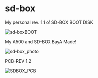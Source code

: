 # sd-box
My personal rev. 1.1 of SD-BOX BOOT DISK

![sd-boxBOOT](https://github.com/amigamess/sd-box/assets/82521152/e959c547-e4d3-42ec-95b1-c2a70b8d77f4)

My A500 and SD-BOX BayA Made!

![sd-box_photo](https://github.com/amigamess/sd-box/assets/82521152/9e945d64-b3b1-4b9b-bbd7-19c902172632)

PCB-REV 1.2

![SDBOX_PCB](https://github.com/amigamess/sd-box/assets/82521152/45941dd8-19bd-4c2c-ab43-da728da257b3)

